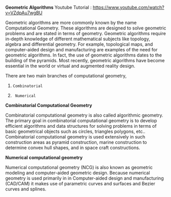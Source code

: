 **Geometric Algorithms**
Youtube Tutorial : https://www.youtube.com/watch?v=VZdpAu7wgBU  



Geometric algorithms are more commonly known by the name Computational Geometry. These algorithms are designed to solve geometric problems and are stated in terms of geometry. Geometric algorithms require in-depth knowledge of different mathematical subjects like topology, algebra and differential geometry.  For example, topological maps, and computer-aided design and manufacturing are examples of the need for geometric algorithms.  In fact, the use of geometric algorithms dates to the building of the pyramids.  Most recently, geometric algorithms have become essential in the world or virtual and augmented reality design.


There are two main branches of computational geometry,


1.     Combinatorial


2.      Numerical

**Combinatorial Computational Geometry**



Combinatorial computational geometry is also called algorithmic geometry. The primary goal in combinatorial computational geometry is to develop efficient algorithms and data structures for solving problems in terms of basic geometrical objects such as circles, triangles polygons, etc.. Combinatorial computational geometry is used extensively in such construction areas as pyramid construction, marine construction to determine convex hull shapes, and in space craft constructions.



**Numerical computational geometry**



Numerical computational geometry (NCG) is also known as geometric modeling and computer-aided geometric design.  Because numerical geometry is used primarily in in Computer-aided design and manufacturing (CAD/CAM) it makes use of parametric curves and surfaces and Bezier curves and splines.
